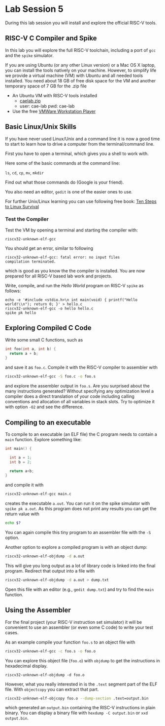 # Lab Session 5

During this lab session you will install and explore the official RISC-V
tools.

## RISC-V C Compiler and Spike

In this lab you will explore the full RISC-V toolchain, including a port of `gcc` and the `spike` simulator.

If you are using Ubuntu (or any other Linux version) or a Mac OS X laptop, you can install the tools
natively on your machine. However, to simplify life we provide a virtual machine (VM) with Ubuntu
and all needed tools installed. You need about 18 GB of free disk space for the VM and another
temporary space of 7 GB for the .zip file

 * An Ubuntu VM with RISC-V tools installed
   * [caelab.zip](http://patmos.compute.dtu.dk/caelab.zip)
   * user: cae-lab pwd: cae-lab
 * Use the free [VMWare Workstation Player](https://www.vmware.com/products/workstation-player.html)

## Basic Linux/Unix Skills

If you have never used Linux/Unix and a command line it is now a good time
to start to learn how to drive a computer from the terminal/command line.

First you have to open a terminal, which gives you a shell to work with.

Here some of the basic commands at the command line:

`ls`, `cd`, `cp`, `mv`, `mkdir`

Find out what those commands do (Google is your friend).

You also need an editor, `gedit` is one of the easier ones to use.

For further Unix/Linux learning you can use following free book:
[Ten Steps to Linux Survival](http://www.oreilly.com/programming/free/files/ten-steps-to-linux-survival.pdf)

### Test the Compiler

Test the VM by opening a terminal and starting the compiler with:
```
riscv32-unknown-elf-gcc
```

You should get an error, similar to following
```
riscv32-unknown-elf-gcc: fatal error: no input files
compilation terminated.
```
which is good as you know the the compiler is installed.
You are now prepared for all RISC-V based lab work and projects.


Write, compile, and run the _Hello World_ program on RISC-V `spike` as follows:
```
echo -e '#include <stdio.h>\n int main(void) { printf("Hello world!\\n"); return 0; }' > hello.c
riscv32-unknown-elf-gcc -o hello hello.c
spike pk hello
```


## Exploring Compiled C Code

Write some small C functions, such as

```C
int foo(int a, int b) {
  return a + b;
}
```

and save it as `foo.c`. Compile it with the RISC-V compiler to assembler with
```bash
riscv32-unknown-elf-gcc -S foo.c -o foo.s
```

and explore the assembler output in `foo.s`.
Are you surprised about the many instructions generated?
Without specifying any optimization level a compiler does a direct
translation of your code including calling conventions and
allocation of all variables in stack slots.
Try to optimize it with option `-O2` and see the difference.

## Compiling to an executable

To compile to an executable (an ELF file) the C program needs to contain
a `main` function. Explore something like:

```C
int main() {

  int a = 1;
  int b = 2;

  return a+b;
}
```

and compile it with
```bash
riscv32-unknown-elf-gcc main.c
```
creates the executable `a.out`. You can run it on the spike simulator
with `spike pk a.out`. As this program does not print any results
you can get the return value with
```bash
echo $?
```

You can again compile this tiny program to an assembler file with
the `-S` option.

Another option to explore a compiled program is with an object dump:
```bash
riscv32-unknown-elf-objdump -d a.out
```
This will give you long output as a lot of library code is linked
into the final program. Redirect that output into a file with
```bash
riscv32-unknown-elf-objdump -d a.out > dump.txt
```

Open this file with an editor (e.g., `gedit dump.txt`) and try to
find the `main` function.

## Using the Assembler

For the final project (your RISC-V instruction set simulator) it will be convenient to
use an assembler (or even some C code) to write your test cases.

As an example compile your function `foo.s` to an object file with
```bash
riscv32-unknown-elf-gcc -c foo.s -o foo.o
```
You can explore this object file (`foo.o`) with `objdump` to get
the instructions in hexadecimal display.
```
riscv32-unknown-elf-objdump -d foo.o
```

However, what you really interested in is the `.text` segment part
of the ELF file. With `objectcopy` you can extract that part.
```bash
riscv32-unknown-elf-objcopy foo.o --dump-section .text=output.bin
```
which generated an `output.bin` containing the RISC-V instructions
in plain binary. You can display a binary file with `hexdump -C output.bin`
or `xxd output.bin`.
